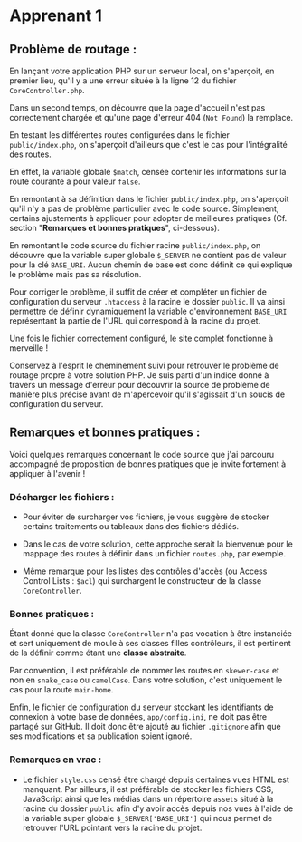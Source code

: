 # Apprenant 1

## Problème de routage :

En lançant votre application PHP sur un serveur local, on s'aperçoit, en premier lieu, qu'il y a une erreur située à la ligne 12 du fichier `CoreController.php`.

Dans un second temps, on découvre que la page d'accueil n'est pas correctement chargée et qu'une page d'erreur 404 (`Not Found`) la remplace.

En testant les différentes routes configurées dans le fichier `public/index.php`, on s'aperçoit d'ailleurs que c'est le cas pour l'intégralité des routes.

En effet, la variable globale `$match`, censée contenir les informations sur la route courante a pour valeur `false`.

En remontant à sa définition dans le fichier `public/index.php`, on s'aperçoit qu'il n'y a pas de problème particulier avec le code source. Simplement, certains ajustements à appliquer pour adopter de meilleures pratiques (Cf. section "**Remarques et bonnes pratiques**", ci-dessous).

En remontant le code source du fichier racine `public/index.php`, on découvre que la variable super globale `$_SERVER` ne contient pas de valeur pour la clé `BASE_URI`. Aucun chemin de base est donc définit ce qui explique le problème mais pas sa résolution.

Pour corriger le problème, il suffit de créer et compléter un fichier de configuration du serveur `.htaccess` à la racine le dossier `public`. Il va ainsi permettre de définir dynamiquement la variable d'environnement `BASE_URI` représentant la partie de l'URL qui correspond à la racine du projet.

Une fois le fichier correctement configuré, le site complet fonctionne à merveille !

Conservez à l'esprit le cheminement suivi pour retrouver le problème de routage propre à votre solution PHP. Je suis parti d'un indice donné à travers un message d'erreur pour découvrir la source de problème de manière plus précise avant de m'apercevoir qu'il s'agissait d'un soucis de configuration du serveur.

## Remarques et bonnes pratiques :

Voici quelques remarques concernant le code source que j'ai parcouru accompagné de proposition de bonnes pratiques que je invite fortement à appliquer à l'avenir !

### Décharger les fichiers :

* Pour éviter de surcharger vos fichiers, je vous suggère de stocker certains traitements ou tableaux dans des fichiers dédiés.

* Dans le cas de votre solution, cette approche serait la bienvenue pour le mappage des routes à définir dans un fichier `routes.php`, par exemple.

* Même remarque pour les listes des contrôles d'accès (ou Access Control Lists : `$acl`) qui surchargent le constructeur de la classe `CoreController`.

### Bonnes pratiques :

Étant donné que la classe `CoreController` n'a pas vocation à être instanciée et sert uniquement de moule à ses classes filles contrôleurs, il est pertinent de la définir  comme étant une **classe abstraite**.

Par convention, il est préférable de nommer les routes en `skewer-case` et non en `snake_case` ou `camelCase`. Dans votre solution, c'est uniquement le cas pour la route `main-home`.

Enfin, le fichier de configuration du serveur stockant les identifiants de connexion à votre base de données, `app/config.ini`, ne doit pas être partagé sur GitHub. Il doit donc être ajouté au fichier `.gitignore` afin que ses modifications et sa publication soient ignoré.

### Remarques en vrac :

* Le fichier `style.css` censé être chargé depuis certaines vues HTML est manquant. Par ailleurs, il est préférable de stocker les fichiers CSS, JavaScript ainsi que les médias dans un répertoire `assets` situé à la racine du dossier `public` afin d'y avoir accès depuis nos vues à l'aide de la variable super globale `$_SERVER['BASE_URI']` qui nous permet de retrouver l'URL pointant vers la racine du projet.